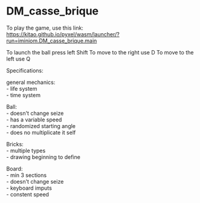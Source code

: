 # DM_casse_brique

To play the game, use this link: https://kitao.github.io/pyxel/wasm/launcher/?run=iminiom.DM_casse_brique.main


To launch the ball press left Shift
To move to the right use D
To move to the left use Q

Specifications:</br>

general mechanics:</br>
     - life system</br>
     - time system</br>

Ball: </br>
     - doesn't change seize</br>
     - has a variable speed</br>
     - randomized starting angle</br>
     - does no multiplicate it self</br>
     
Bricks:</br>
       - multiple types</br>
       - drawing beginning to define</br>
      
Board:</br>
     - min 3 sections</br>
     - doesn't change seize</br>
     - keyboard imputs</br>
     - constent speed</br>
     

